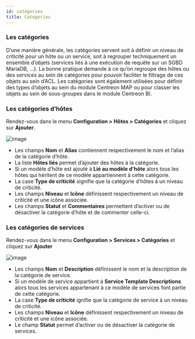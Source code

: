 ```yaml
---
id: categories
title: Catégories
---
```


### Les catégories

D’une manière générale, les catégories servent soit à définir un niveau de criticité pour un hôte ou un service, soit à
regrouper techniquement un ensemble d’objets (services liés à une exécution de requête sur un SGBD MariaDB, ...). La
bonne pratique demande à ce qu’on regroupe des hôtes ou des services au sein de catégories pour pouvoir faciliter le
filtrage de ces objets au sein d’ACL. Les catégories sont également utilisées pour définir des types d’objets au sein
du module Centreon MAP ou pour classer les objets au sein de sous-groupes dans le module Centreon BI.

### Les catégories d’hôtes

Rendez-vous dans le menu **Configuration > Hôtes > Catégories** et cliquez sur **Ajouter**.

![image](../assets/configuration/08hostcategory.png)

* Les champs **Nom** et **Alias** contiennent respectivement le nom et l’alias de la catégorie d’hôte.
* La liste **Hôtes liés** permet d’ajouter des hôtes à la catégorie.
* Si un modèle d’hôte est ajouté à **Lié au modèle d'hôte** alors tous les hôtes qui héritent de ce modèle appartiennent
  à cette catégorie.
* La case  **Type de criticité** signifie que la catégorie d’hôtes à un niveau de criticité.
* Les champs **Niveau** et **Icône** définissent respectivement un niveau de criticité et une icône associée.
* Les champs **Statut** et **Commentaires** permettent d’activer ou de désactiver la catégorie d’hôte et de commenter celle-ci.

### Les catégories de services

Rendez-vous dans le menu **Configuration > Services > Catégories** et cliquez sur **Ajouter**

![image](../assets/configuration/08servicecategory.png)

* Les champs **Nom** et **Description** définissent le nom et la description de la catégorie de service.
* Si un modèle de service appartient à **Service Template Descriptions** alors tous les services appartenant à ce modèle
  de services font partie de cette catégorie.
* La case **Type de criticité** ignifie que la catégorie de service à un niveau de criticité.
* Les champs **Niveau** et **Icône** définissent respectivement un niveau de criticité et une icône associée.
* Le champ **Statut** permet d’activer ou de désactiver la catégorie de services.
